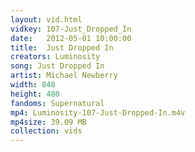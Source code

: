 ```yaml
---
layout: vid.html
vidkey: 107-Just_Dropped_In
date:   2012-05-01 10:00:00
title:  Just Dropped In
creators: Luminosity
song: Just Dropped In
artist: Michael Newberry
width: 848
height: 480
fandoms: Supernatural
mp4: Luminosity-107-Just-Dropped-In.m4v
mp4size: 39.09 MB
collection: vids
---
```


  <div>
  
  </div>
  